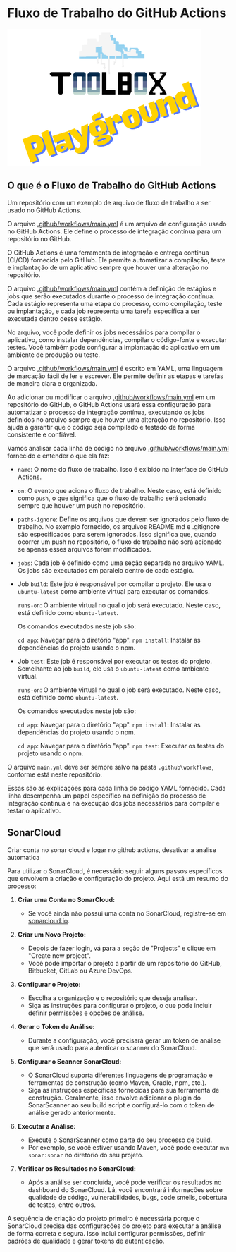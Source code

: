 # Fluxo de Trabalho do GitHub Actions

![Toolbox Playground](img/toolbox-playground.png)

## O que é o Fluxo de Trabalho do GitHub Actions

Um repositório com um exemplo de arquivo de fluxo de trabalho a ser usado no GitHub Actions.

O arquivo [.github/workflows/main.yml](.github/workflows/main.yml) é um arquivo de configuração usado no GitHub Actions. Ele define o processo de integração contínua para um repositório no GitHub.

O GitHub Actions é uma ferramenta de integração e entrega contínua (CI/CD) fornecida pelo GitHub. Ele permite automatizar a compilação, teste e implantação de um aplicativo sempre que houver uma alteração no repositório.

O arquivo [.github/workflows/main.yml](.github/workflows/main.yml) contém a definição de estágios e jobs que serão executados durante o processo de integração contínua. Cada estágio representa uma etapa do processo, como compilação, teste ou implantação, e cada job representa uma tarefa específica a ser executada dentro desse estágio.

No arquivo, você pode definir os jobs necessários para compilar o aplicativo, como instalar dependências, compilar o código-fonte e executar testes. Você também pode configurar a implantação do aplicativo em um ambiente de produção ou teste.

O arquivo [.github/workflows/main.yml](.github/workflows/main.yml) é escrito em YAML, uma linguagem de marcação fácil de ler e escrever. Ele permite definir as etapas e tarefas de maneira clara e organizada.

Ao adicionar ou modificar o arquivo [.github/workflows/main.yml](.github/workflows/main.yml) em um repositório do GitHub, o GitHub Actions usará essa configuração para automatizar o processo de integração contínua, executando os jobs definidos no arquivo sempre que houver uma alteração no repositório. Isso ajuda a garantir que o código seja compilado e testado de forma consistente e confiável.

Vamos analisar cada linha de código no arquivo [.github/workflows/main.yml](.github/workflows/main.yml) fornecido e entender o que ela faz:

- `name`: O nome do fluxo de trabalho. Isso é exibido na interface do GitHub Actions.

- `on`: O evento que aciona o fluxo de trabalho. Neste caso, está definido como `push`, o que significa que o fluxo de trabalho será acionado sempre que houver um push no repositório.

- `paths-ignore`: Define os arquivos que devem ser ignorados pelo fluxo de trabalho. No exemplo fornecido, os arquivos README.md e .gitignore são especificados para serem ignorados. Isso significa que, quando ocorrer um push no repositório, o fluxo de trabalho não será acionado se apenas esses arquivos forem modificados.

- `jobs`: Cada job é definido como uma seção separada no arquivo YAML. Os jobs são executados em paralelo dentro de cada estágio.

- Job `build`: Este job é responsável por compilar o projeto. Ele usa o `ubuntu-latest` como ambiente virtual para executar os comandos.

    `runs-on`: O ambiente virtual no qual o job será executado. Neste caso, está definido como `ubuntu-latest`.

    Os comandos executados neste job são:

    `cd app`: Navegar para o diretório "app".
    `npm install`: Instalar as dependências do projeto usando o npm.

- Job `test`: Este job é responsável por executar os testes do projeto. Semelhante ao job `build`, ele usa o `ubuntu-latest` como ambiente virtual.

    `runs-on`: O ambiente virtual no qual o job será executado. Neste caso, está definido como `ubuntu-latest`.

    Os comandos executados neste job são:

    `cd app`: Navegar para o diretório "app".
    `npm install`: Instalar as dependências do projeto usando o npm.

    `cd app`: Navegar para o diretório "app".
    `npm test`: Executar os testes do projeto usando o npm.

O arquivo `main.yml` deve ser sempre salvo na pasta `.github\workflows`, conforme está neste repositório.

Essas são as explicações para cada linha do código YAML fornecido. Cada linha desempenha um papel específico na definição do processo de integração contínua e na execução dos jobs necessários para compilar e testar o aplicativo.


## SonarCloud

Criar conta no sonar cloud e logar no github actions, desativar a analise automatica

Para utilizar o SonarCloud, é necessário seguir alguns passos específicos que envolvem a criação e configuração do projeto. Aqui está um resumo do processo:

1. **Criar uma Conta no SonarCloud:**
   - Se você ainda não possui uma conta no SonarCloud, registre-se em [sonarcloud.io](https://sonarcloud.io/).

2. **Criar um Novo Projeto:**
   - Depois de fazer login, vá para a seção de "Projects" e clique em "Create new project".
   - Você pode importar o projeto a partir de um repositório do GitHub, Bitbucket, GitLab ou Azure DevOps.

3. **Configurar o Projeto:**
   - Escolha a organização e o repositório que deseja analisar.
   - Siga as instruções para configurar o projeto, o que pode incluir definir permissões e opções de análise.

4. **Gerar o Token de Análise:**
   - Durante a configuração, você precisará gerar um token de análise que será usado para autenticar o scanner do SonarCloud.

5. **Configurar o Scanner SonarCloud:**
   - O SonarCloud suporta diferentes linguagens de programação e ferramentas de construção (como Maven, Gradle, npm, etc.).
   - Siga as instruções específicas fornecidas para sua ferramenta de construção. Geralmente, isso envolve adicionar o plugin do SonarScanner ao seu build script e configurá-lo com o token de análise gerado anteriormente.

6. **Executar a Análise:**
   - Execute o SonarScanner como parte do seu processo de build.
   - Por exemplo, se você estiver usando Maven, você pode executar `mvn sonar:sonar` no diretório do seu projeto.

7. **Verificar os Resultados no SonarCloud:**
   - Após a análise ser concluída, você pode verificar os resultados no dashboard do SonarCloud. Lá, você encontrará informações sobre qualidade de código, vulnerabilidades, bugs, code smells, cobertura de testes, entre outros.

A sequência de criação do projeto primeiro é necessária porque o SonarCloud precisa das configurações do projeto para executar a análise de forma correta e segura. Isso inclui configurar permissões, definir padrões de qualidade e gerar tokens de autenticação.